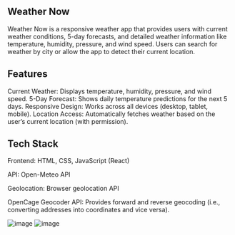 ## Weather Now

Weather Now is a responsive weather app that provides users with current weather conditions, 5-day forecasts, and detailed weather information like temperature, humidity, pressure, and wind speed. Users can search for weather by city or allow the app to detect their current location.

## Features
Current Weather: Displays temperature, humidity, pressure, and wind speed.
5-Day Forecast: Shows daily temperature predictions for the next 5 days.
Responsive Design: Works across all devices (desktop, tablet, mobile).
Location Access: Automatically fetches weather based on the user’s current location (with permission).

## Tech Stack
Frontend: HTML, CSS, JavaScript (React)

API: Open-Meteo API

Geolocation: Browser geolocation API

OpenCage Geocoder API:
Provides forward and reverse geocoding (i.e., converting addresses into coordinates and vice versa).

![image](https://github.com/user-attachments/assets/9a9a17b2-b136-4a7f-b791-173a38324e67)
![image](https://github.com/user-attachments/assets/8467ab5e-56cb-498e-a21c-ec9ce6a64bbf)

